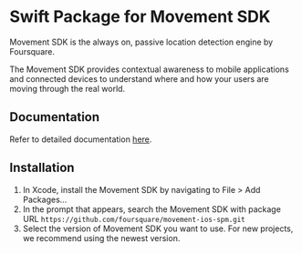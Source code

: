 # Swift Package for Movement SDK

Movement SDK is the always on, passive location detection engine by Foursquare.

The Movement SDK provides contextual awareness to mobile applications and connected devices to understand where and how your users are moving through the real world.

## Documentation

Refer to detailed documentation [here](https://developer.foursquare.com/docs/pilgrim-sdk/).

## Installation

1. In Xcode, install the Movement SDK by navigating to File > Add Packages…
2. In the prompt that appears, search the Movement SDK with package URL `https://github.com/foursquare/movement-ios-spm.git`
3. Select the version of Movement SDK you want to use. For new projects, we recommend using the newest version.
